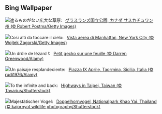 ## Bing Wallpaper
![](https://www.bing.com/th?id=OHR.GrasslandsNationalParkSaskachewan_JA-JP3274643778_UHD.jpg&w=1000)遮るものがない広大な草原:&nbsp;&ensp;[グラスランズ国立公園, カナダ サスカチュワン州 (© Robert Postma/Getty Images)](https://www.bing.com/th?id=OHR.GrasslandsNationalParkSaskachewan_JA-JP3274643778_UHD.jpg)
<br><br/>
![](https://www.bing.com/th?id=OHR.ManhattanAerial_IT-IT8257270083_UHD.jpg&w=1000)Così alti da toccare il cielo:&nbsp;&ensp;[Vista aerea di Manhattan, New York City (© Wojtek Zagorski/Getty Images)](https://www.bing.com/th?id=OHR.ManhattanAerial_IT-IT8257270083_UHD.jpg)
<br><br/>
![](https://www.bing.com/th?id=OHR.GeckoLeaf_FR-FR6760407712_UHD.jpg&w=1000)Un drôle de lézard !:&nbsp;&ensp;[Petit gecko sur une feuille (© Darren Greenwood/Alamy)](https://www.bing.com/th?id=OHR.GeckoLeaf_FR-FR6760407712_UHD.jpg)
<br><br/>
![](https://www.bing.com/th?id=OHR.TaorminaSquare_ES-ES8103075674_UHD.jpg&w=1000)Un paisaje resplandeciente:&nbsp;&ensp;[Piazza IX Aprile, Taormina, Sicilia, Italia (© rudi1976/Alamy)](https://www.bing.com/th?id=OHR.TaorminaSquare_ES-ES8103075674_UHD.jpg)
<br><br/>
![](https://www.bing.com/th?id=OHR.InfinityTaipei_EN-GB3498072213_UHD.jpg&w=1000)To the infinite and back:&nbsp;&ensp;[Highways in Taipei, Taiwan (© Tavarius/Shutterstock)](https://www.bing.com/th?id=OHR.InfinityTaipei_EN-GB3498072213_UHD.jpg)
<br><br/>
![](https://www.bing.com/th?id=OHR.BucerosBicornis_DE-DE7282207548_UHD.jpg&w=1000)Majestätischer Vogel:&nbsp;&ensp;[Doppelhornvogel, Nationalpark Khao Yai, Thailand (© kajornyot wildlife photography/Shutterstock)](https://www.bing.com/th?id=OHR.BucerosBicornis_DE-DE7282207548_UHD.jpg)
<br><br/>
